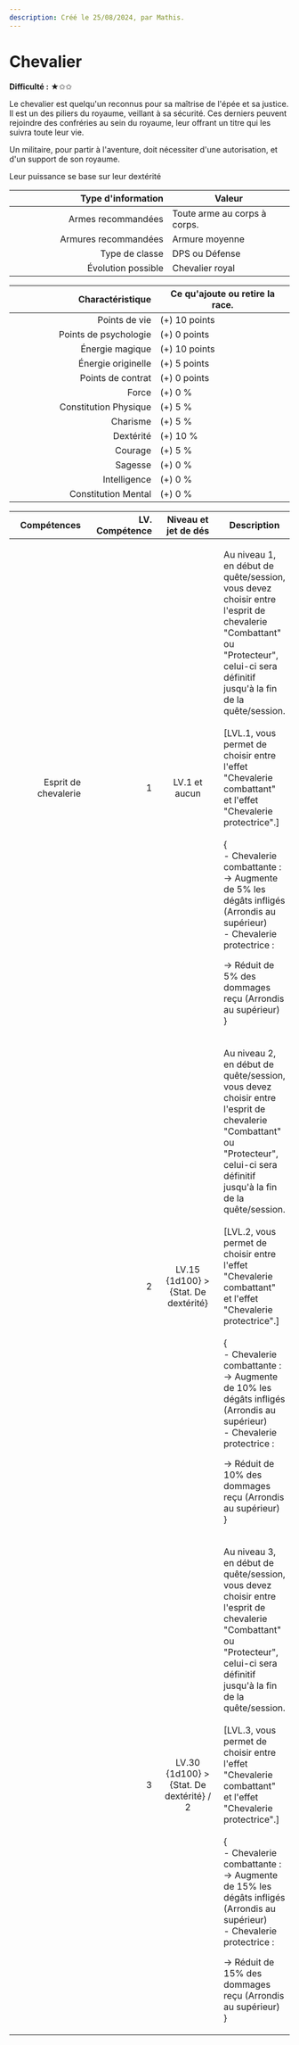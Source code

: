 ```yaml
---
description: Créé le 25/08/2024, par Mathis.
---
```


# Chevalier

**Difficulté :** ★✩✩



Le chevalier est quelqu'un reconnus pour sa maîtrise de l'épée et sa justice. Il est un des piliers du royaume, veillant à sa sécurité. Ces derniers peuvent rejoindre des confréries au sein du royaume, leur offrant un titre qui les suivra toute leur vie.

Un militaire, pour partir à l'aventure, doit nécessiter d'une autorisation, et d'un support de son royaume.

Leur puissance se base sur leur dextérité

<table><thead><tr><th width="269" align="right">Type d'information</th><th>Valeur</th></tr></thead><tbody><tr><td align="right">Armes recommandées</td><td>Toute arme au corps à corps.</td></tr><tr><td align="right">Armures recommandées</td><td>Armure moyenne</td></tr><tr><td align="right">Type de classe</td><td>DPS ou Défense</td></tr><tr><td align="right">Évolution possible</td><td>Chevalier royal</td></tr></tbody></table>

<table><thead><tr><th width="247" align="right">Charactéristique</th><th>Ce qu'ajoute ou retire la race.</th></tr></thead><tbody><tr><td align="right">Points de vie</td><td>(+) 10 points</td></tr><tr><td align="right">Points de psychologie</td><td>(+) 0 points</td></tr><tr><td align="right">Énergie magique</td><td>(+) 10 points</td></tr><tr><td align="right">Énergie originelle</td><td>(+) 5 points</td></tr><tr><td align="right">Points de contrat</td><td>(+) 0 points</td></tr><tr><td align="right">Force</td><td>(+) 0 %</td></tr><tr><td align="right">Constitution Physique</td><td>(+) 5 %</td></tr><tr><td align="right">Charisme</td><td>(+) 5 %</td></tr><tr><td align="right">Dextérité</td><td>(+) 10 %</td></tr><tr><td align="right">Courage</td><td>(+) 5 %</td></tr><tr><td align="right">Sagesse</td><td>(+) 0 %</td></tr><tr><td align="right">Intelligence</td><td>(+) 0 %</td></tr><tr><td align="right">Constitution Mental</td><td>(+) 0 %</td></tr></tbody></table>

<table><thead><tr><th width="160" align="right">Compétences</th><th width="153" align="right">LV. Compétence</th><th width="179" align="center">Niveau et jet de dés</th><th>Description</th></tr></thead><tbody><tr><td align="right">Esprit de chevalerie</td><td align="right">1</td><td align="center">LV.1 et aucun</td><td><p>Au niveau 1, en début de quête/session, vous devez choisir entre l'esprit de chevalerie "Combattant" ou "Protecteur", celui-ci sera définitif jusqu'à la fin de la quête/session.<br><br>[LVL.1, vous permet de choisir entre l'effet "Chevalerie combattant" et l'effet "Chevalerie protectrice".]<br><br>{<br>- Chevalerie combattante :<br> -> Augmente de 5% les dégâts infligés (Arrondis au supérieur)<br>- Chevalerie protectrice : </p><p> -> Réduit de 5% des dommages reçu (Arrondis au supérieur)<br>}</p></td></tr><tr><td align="right"></td><td align="right">2</td><td align="center">LV.15<br>{1d100} > {Stat. De dextérité}</td><td><p>Au niveau 2, en début de quête/session, vous devez choisir entre l'esprit de chevalerie "Combattant" ou "Protecteur", celui-ci sera définitif jusqu'à la fin de la quête/session.<br><br>[LVL.2, vous permet de choisir entre l'effet "Chevalerie combattant" et l'effet "Chevalerie protectrice".]<br><br>{<br>- Chevalerie combattante :<br> -> Augmente de 10% les dégâts infligés (Arrondis au supérieur)<br>- Chevalerie protectrice : </p><p> -> Réduit de 10% des dommages reçu (Arrondis au supérieur)<br>}</p></td></tr><tr><td align="right"></td><td align="right">3</td><td align="center">LV.30<br>{1d100} > {Stat. De dextérité} / 2</td><td><p>Au niveau 3, en début de quête/session, vous devez choisir entre l'esprit de chevalerie "Combattant" ou "Protecteur", celui-ci sera définitif jusqu'à la fin de la quête/session.<br><br>[LVL.3, vous permet de choisir entre l'effet "Chevalerie combattant" et l'effet "Chevalerie protectrice".]<br><br>{<br>- Chevalerie combattante :<br> -> Augmente de 15% les dégâts infligés (Arrondis au supérieur)<br>- Chevalerie protectrice : </p><p> -> Réduit de 15% des dommages reçu (Arrondis au supérieur)<br>}</p></td></tr></tbody></table>
